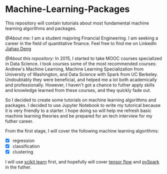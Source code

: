 # Machine-Learning-Packages

This repository will contain tutorials about most fundamental machine learning algorithms and packages.

*@About me:*
I am a student majoring Financial Engineering. I am seeking a career in the field of quantitative finance.
Feel free to find me on LinkedIn [Jiahao Deng](https://www.linkedin.com/in/jiahao-deng-a9b09866/)

*@About this repository:*
In 2015, I started to take MOOC courses specialized in Data Science. I took courses some of the most recommended courses: Andrew's Machine Learning, Machine Learning Specialization from University of Washington, and Data Science with Spark from UC Berkeley. Undoubtably they were beneficial, and helped me a lot both academically and professionally. However, I haven't got a chance to futher apply skills and knowledge learned from these courses, and they quickly fade out.

So I decided to create some tutorials on machine learning algorithms and packages. I decided to use Jupyter Notebook to write my tutorical because it is very friendly to a starter. I hope doing so will help me refresh basic machine learning theories and be prepared for an tech interview for my futher career.

From the first stage, I will cover the following machine learning algorithms:

- [x] regression
- [x] classification
- [x] clustering

I will use [scikit learn](http://scikit-learn.org) first, and hopefully will cover [tensor flow](https://www.tensorflow.org) and [pySpark](http://spark.apache.org/docs/latest/api/python/pyspark.html) in the futher.


